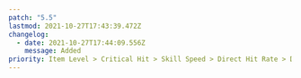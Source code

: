 ```yaml
---
patch: "5.5"
lastmod: 2021-10-27T17:43:39.472Z
changelog:
  - date: 2021-10-27T17:44:09.556Z
    message: Added
priority: Item Level > Critical Hit > Skill Speed > Direct Hit Rate > Determination
---
```

